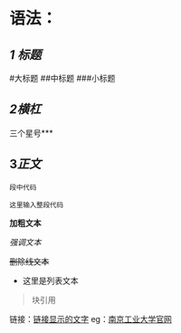 # 语法：

## ***1 标题***
#大标题
 ##中标题
 ###小标题
 ## ***2横杠***
 三个星号***
 ## 3***正文***
 `段中代码`
 
 ```可以在这里输入代码使用的语言
这里输入整段代码
```

**加粗文本**

*强调文本*

~~删除线文本~~

 - 这里是列表文本

> 块引用

链接：[链接显示的文字](链接的地址)
eg：[南京工业大学官网](https://www.njtech.edu.cn/)
 



 



<!--stackedit_data:
eyJoaXN0b3J5IjpbODkyMzIzNF19
-->